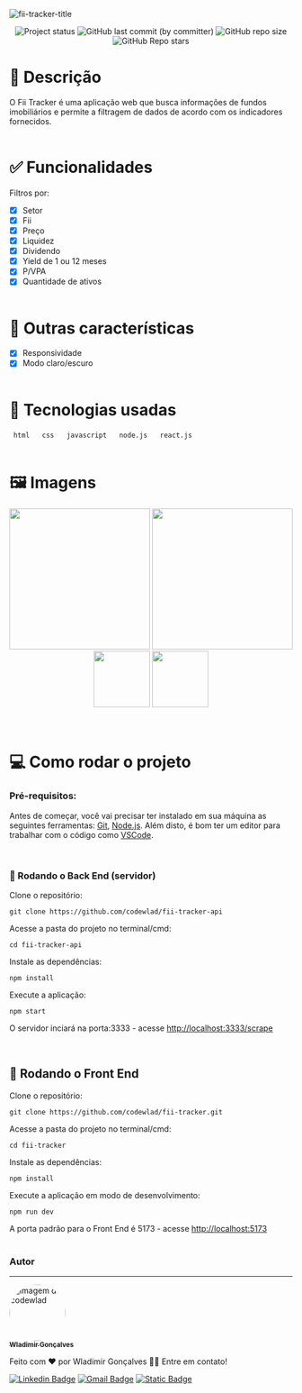 ![fii-tracker-title](https://github.com/codewlad/fii-tracker/assets/60326728/c6b14ab8-7ee1-49f3-a9ee-47f3747d7243)

<p align="center">
	  <img alt="Project status" src="https://img.shields.io/badge/Status-Finalizado-orange">
	  <img alt="GitHub last commit (by committer)" src="https://img.shields.io/github/last-commit/codewlad/fii-tracker">
	  <img alt="GitHub repo size" src="https://img.shields.io/github/repo-size/codewlad/fii-tracker">
	  <img alt="GitHub Repo stars" src="https://img.shields.io/github/stars/codewlad%2Ffii-tracker?style=social">
</p>

# 📄 Descrição

O Fii Tracker é uma aplicação web que busca informações de fundos imobiliários e permite a filtragem de dados de acordo com os indicadores fornecidos.
<br /><br />

# ✅ Funcionalidades

Filtros por:

-   [x] Setor
-   [x] Fii
-   [x] Preço
-   [x] Liquidez
-   [x] Dividendo
-   [x] Yield de 1 ou 12 meses
-   [x] P/VPA
-   [x] Quantidade de ativos
        <br /><br />

# 🔨 Outras características

-   [x] Responsividade
-   [x] Modo claro/escuro
        <br /><br />

# 📌 Tecnologias usadas

<code> html </code>&nbsp;
<code> css </code>&nbsp;
<code> javascript </code>&nbsp;
<code> node.js </code>&nbsp;
<code> react.js </code>
<br /><br />

# 🖼️ Imagens

<div align="center">
	<img src="https://images2.imgbox.com/4d/2e/5JrRN0Rk_o.png" alt="" width="250px" />
	<img src="https://images2.imgbox.com/a8/e9/bvB1AZ9c_o.png" alt="" width="250px" />
	<img src="https://images2.imgbox.com/17/7a/mNFbfjPO_o.png" alt="" width="100px" />
	<img src="https://images2.imgbox.com/c8/58/bNaPQX4A_o.png" alt="" width="100px" />
</div>
<br /><br />

# 💻 Como rodar o projeto

### Pré-requisitos:

Antes de começar, você vai precisar ter instalado em sua máquina as seguintes ferramentas:
[Git](https://git-scm.com), [Node.js](https://nodejs.org/en/).
Além disto, é bom ter um editor para trabalhar com o código como [VSCode](https://code.visualstudio.com/).

<br />

### 🎲 Rodando o Back End (servidor)

Clone o repositório:

```
git clone https://github.com/codewlad/fii-tracker-api
```

Acesse a pasta do projeto no terminal/cmd:

```
cd fii-tracker-api
```

Instale as dependências:

```
npm install
```

Execute a aplicação:

```
npm start
```

O servidor inciará na porta:3333 - acesse <http://localhost:3333/scrape>

<br />

## 🎲 Rodando o Front End

Clone o repositório:

```
git clone https://github.com/codewlad/fii-tracker.git
```

Acesse a pasta do projeto no terminal/cmd:

```
cd fii-tracker
```

Instale as dependências:

```
npm install
```

Execute a aplicação em modo de desenvolvimento:

```
npm run dev
```

A porta padrão para o Front End é 5173 - acesse <http://localhost:5173>
<br /><br />

### Autor

---

<a href="https://codewlad.vercel.app/">
 <img style="border-radius: 50%;" src="https://github.com/codewlad.png" width="100px;" alt="Imagem de codewlad"/>
 <br />
 <sub><b>Wladimir Gonçalves</b></sub></a>

Feito com ❤️ por Wladimir Gonçalves 👋🏽 Entre em contato!

[![Linkedin Badge](https://img.shields.io/badge/LinkedIn-0077B5?logo=Linkedin&logoColor=white&link=https://www.linkedin.com/in/wladimir-gonçalves/)](https://www.linkedin.com/in/wladimir-gonçalves/)
[![Gmail Badge](https://img.shields.io/badge/-codewlad@gmail.com-c14438?logo=Gmail&logoColor=white&link=mailto:codewlad@gmail.com)](mailto:codewlad@gmail.com)
[![Static Badge](https://img.shields.io/badge/Portfolio-orange?link=https://codewlad.vercel.app/)](https://codewlad.vercel.app/)
